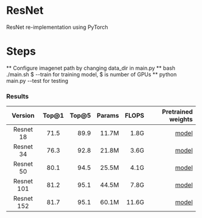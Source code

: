 # ResNet
ResNet re-implementation using PyTorch
# Steps
** Configure imagenet path by changing data_dir in main.py
** bash ./main.sh $ --train for training model, $ is number of GPUs
** python main.py --test for testing
### Results

| Version   | Top@1 | Top@5 | Params | FLOPS | Pretrained weights |
|:---------:|:-----:|------:|-------:|------:|-------------------:|
| Resnet 18 |  71.5 | 89.9  | 11.7M  | 1.8G  |[model](https://github.com/Shohruh72/ResNet/releases/download/v0.0.1/resnet_18.pt)|
| Resnet 34 |  76.3 | 92.8  | 21.8M  | 3.6G  |[model](https://github.com/Shohruh72/ResNet/releases/download/v0.0.1/resnet_34.pt)|
| Resnet 50 |  80.1 | 94.5  | 25.5M  | 4.1G  |[model](https://github.com/Shohruh72/ResNet/releases/download/v0.0.1/resnet_50.pt)|
| Resnet 101 | 81.2 | 95.1  | 44.5M  | 7.8G  |[model](https://github.com/Shohruh72/ResNet/releases/download/v0.0.1/resnet_101.pt)|
| Resnet 152 | 81.7 | 95.1  | 60.1M  | 11.6G |[model](https://github.com/Shohruh72/ResNet/releases/download/v0.0.1/resnet_152.pt)|
